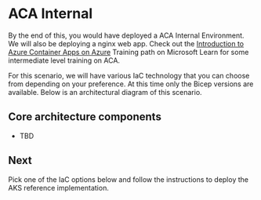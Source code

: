 # ACA Internal

By the end of this, you would have deployed a ACA Internal Environment. We will also be deploying a nginx web app. Check out the [Introduction to Azure Container Apps on Azure](https://learn.microsoft.com/en-us/azure/container-apps/) Training path on Microsoft Learn  for some intermediate level training on ACA.

For this scenario, we will have various IaC technology that you can choose from depending on your preference. At this time only the Bicep versions are available. Below is an architectural diagram of this scenario.


## Core architecture components
*  TBD

## Next
Pick one of the IaC options below and follow the instructions to deploy the AKS reference implementation.
